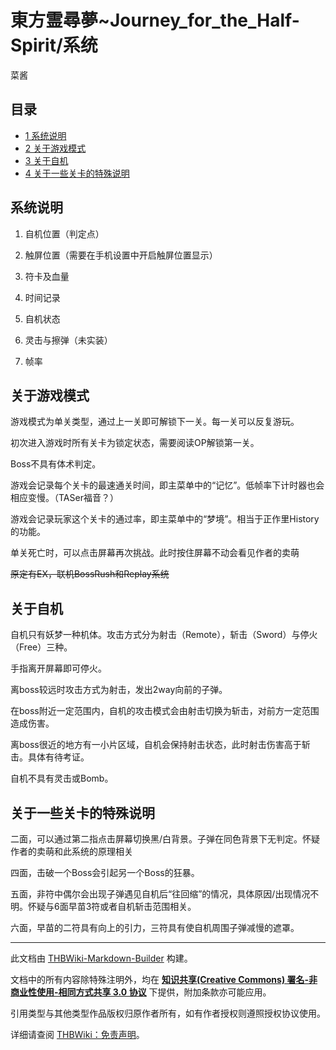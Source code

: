 # 東方霊尋夢~Journey_for_the_Half-Spirit/系统

<!-- source html: G:\repos\THBWiki-Markdown-Builder\THBWikiMarkdown\Temp\main\b\b8\ns0%3A%E6%9D%B1%E6%96%B9%E9%9C%8A%E5%B0%8B%E5%A4%A2%7EJourney_for_the_Half-Spirit%2F%E7%B3%BB%E7%BB%9F.html -->

菜酱

## 目录

- [1 系统说明](#系统说明)
- [2 关于游戏模式](#关于游戏模式)
- [3 关于自机](#关于自机)
- [4 关于一些关卡的特殊说明](#关于一些关卡的特殊说明)




## 系统说明
  
[](./文件-东方灵寻梦系统.png.md)
  
1. 自机位置（判定点）
  
2. 触屏位置（需要在手机设置中开启触屏位置显示）
  
3. 符卡及血量
  
4. 时间记录
  
5. 自机状态
  
6. 灵击与擦弹（未实装）
  
7. 帧率
  

## 关于游戏模式
  
游戏模式为单关类型，通过上一关即可解锁下一关。每一关可以反复游玩。
  
初次进入游戏时所有关卡为锁定状态，需要阅读OP解锁第一关。
  
Boss不具有体术判定。
  
游戏会记录每个关卡的最速通关时间，即主菜单中的“记忆”。低帧率下计时器也会相应变慢。（TASer福音？）
  
游戏会记录玩家这个关卡的通过率，即主菜单中的“梦境”。相当于正作里History的功能。
  
单关死亡时，可以点击屏幕再次挑战。此时按住屏幕不动会看见作者的卖萌
  
 ~~原定有EX，联机BossRush和Replay系统~~ 
  

## 关于自机
  
自机只有妖梦一种机体。攻击方式分为射击（Remote），斩击（Sword）与停火（Free）三种。
  
手指离开屏幕即可停火。
  
离boss较远时攻击方式为射击，发出2way向前的子弹。
  
在boss附近一定范围内，自机的攻击模式会由射击切换为斩击，对前方一定范围造成伤害。
  
离boss很近的地方有一小片区域，自机会保持射击状态，此时射击伤害高于斩击。具体有待考证。
  
自机不具有灵击或Bomb。
  

## 关于一些关卡的特殊说明
  
二面，可以通过第二指点击屏幕切换黑/白背景。子弹在同色背景下无判定。怀疑作者的卖萌和此系统的原理相关
  
四面，击破一个Boss会引起另一个Boss的狂暴。
  
五面，非符中偶尔会出现子弹遇见自机后“往回缩”的情况，具体原因/出现情况不明。怀疑与6面早苗3符或者自机斩击范围相关。
  
六面，早苗的二符具有向上的引力，三符具有使自机周围子弹减慢的遮罩。
  





---

此文档由 [THBWiki-Markdown-Builder](https://github.com/Delsin-Yu/THBWiki-Markdown-Builder) 构建。

文档中的所有内容除特殊注明外，均在 [**知识共享(Creative Commons) 署名-非商业性使用-相同方式共享 3.0 协议**](https://creativecommons.org/licenses/by-sa/3.0/deed.zh-hans) 下提供，附加条款亦可能应用。

引用类型与其他类型作品版权归原作者所有，如有作者授权则遵照授权协议使用。

详细请查阅 [THBWiki：免责声明](https://thbwiki.cc/THBWiki:%E5%85%8D%E8%B4%A3%E5%A3%B0%E6%98%8E)。

